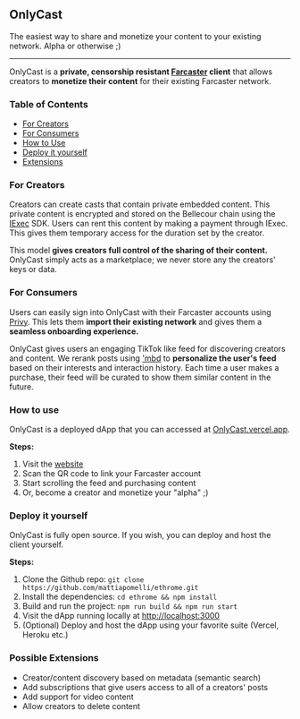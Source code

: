 ## OnlyCast
The easiest way to share and monetize your content to your existing network. Alpha or otherwise ;)

-----
OnlyCast is a **private, censorship resistant [Farcaster](https://farcaster.xyz/) client** that allows creators to **monetize their content** for their existing Farcaster network. 

### Table of Contents
- [For Creators](#for-creators)
- [For Consumers](#for-consumers)
- [How to Use](#how-to-use)
- [Deploy it yourself](#deploy-it-yourself)
- [Extensions](#possible-extensions)

### For Creators
Creators can create casts that contain private embedded content. This private content is encrypted and stored on the Bellecour chain using the [IExec](https://www.iex.ec/) SDK. Users can rent this content by making a payment through IExec. This gives them temporary access for the duration set by the creator.

This model **gives creators full control of the sharing of their content.** OnlyCast simply acts as a marketplace; we never store any the creators' keys or data.

### For Consumers
Users can easily sign into OnlyCast with their Farcaster accounts using [Privy](https://www.privy.io/). This lets them **import their existing network** and gives them a **seamless onboarding experience.** 

OnlyCast gives users an engaging TikTok like feed for discovering creators and content. We rerank posts using ['mbd](https://mbd.xyz) to **personalize the user's feed** based on their interests and interaction history. Each time a user makes a purchase, their feed will be curated to show them similar content in the future.

### How to use
OnlyCast is a deployed dApp that you can accessed at [OnlyCast.vercel.app](https://OnlyCast.vercel.app). 

**Steps:**
1. Visit the [website](https://OnlyCast.vercel.app)
2. Scan the QR code to link your Farcaster account
3. Start scrolling the feed and purchasing content
4. Or, become a creator and monetize your "alpha" ;)

### Deploy it yourself
OnlyCast is fully open source. If you wish, you can deploy and host the client yourself.

**Steps:**
1. Clone the Github repo: `git clone https://github.com/mattiapomelli/ethrome.git`
2. Install the dependencies: `cd ethrome && npm install`
3. Build and run the project: `npm run build && npm run start`
4. Visit the dApp running locally at [http://localhost:3000](http://localhost:3000)
5. (Optional) Deploy and host the dApp using your favorite suite (Vercel, Heroku etc.)
 
### Possible Extensions
- Creator/content discovery based on metadata (semantic search)
- Add subscriptions that give users access to all of a creators' posts
- Add support for video content
- Allow creators to delete content